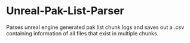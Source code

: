 # Unreal-Pak-List-Parser
Parses unreal engine generated pak list chunk logs and saves out a .csv containing information of all files that exist in multiple chunks.
